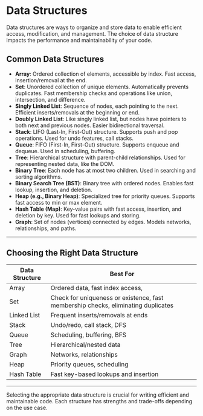 # Data Structures

Data structures are ways to organize and store data to enable efficient access, modification, and management. The choice of data structure impacts the performance and maintainability of your code.

## Common Data Structures

- **Array**: Ordered collection of elements, accessible by index. Fast access, insertion/removal at the end.
- **Set**: Unordered collection of unique elements. Automatically prevents duplicates. Fast membership checks and operations like union, intersection, and difference.
- **Singly Linked List**: Sequence of nodes, each pointing to the next. Efficient inserts/removals at the beginning or end.
- **Doubly Linked List**: Like singly linked list, but nodes have pointers to both next and previous nodes. Easier bidirectional traversal.
- **Stack**: LIFO (Last-In, First-Out) structure. Supports push and pop operations. Used for undo features, call stacks.
- **Queue**: FIFO (First-In, First-Out) structure. Supports enqueue and dequeue. Used in scheduling, buffering.
- **Tree**: Hierarchical structure with parent-child relationships. Used for representing nested data, like the DOM.
- **Binary Tree**: Each node has at most two children. Used in searching and sorting algorithms.
- **Binary Search Tree (BST)**: Binary tree with ordered nodes. Enables fast lookup, insertion, and deletion.
- **Heap (e.g., Binary Heap)**: Specialized tree for priority queues. Supports fast access to min or max element.
- **Hash Table (Map)**: Key-value pairs with fast access, insertion, and deletion by key. Used for fast lookups and storing.
- **Graph**: Set of nodes (vertices) connected by edges. Models networks, relationships, and paths.

---

## Choosing the Right Data Structure

| Data Structure | Best For                                                                          |
| -------------- | --------------------------------------------------------------------------------- |
| Array          | Ordered data, fast index access,                                                  |
| Set            | Check for uniqueness or existence, fast membership checks, eliminating duplicates |
| Linked List    | Frequent inserts/removals at ends                                                 |
| Stack          | Undo/redo, call stack, DFS                                                        |
| Queue          | Scheduling, buffering, BFS                                                        |
| Tree           | Hierarchical/nested data                                                          |
| Graph          | Networks, relationships                                                           |
| Heap           | Priority queues, scheduling                                                       |
| Hash Table     | Fast key-based lookups and insertion                                              |

---

Selecting the appropriate data structure is crucial for writing efficient and maintainable code. Each structure has strengths and trade-offs depending on the use case.
